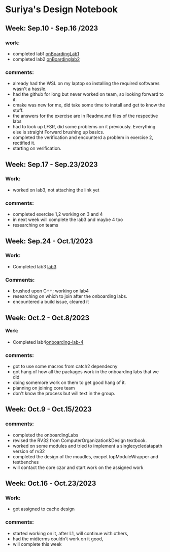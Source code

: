 # Suriya's Design Notebook
## Week: Sep.10 - Sep.16 /2023
### work:
- completed lab1 [onBoardingLab1](https://github.com/suriyasaiyan/NYU_MPD_LABS/tree/main/lab1)
- completed lab2 [onBoardinglab2](https://github.com/suriyasaiyan/NYU_MPD_LABS/tree/main/lab2)

### comments: 
- already had the WSL on my laptop so installing the required softwares wasn't a hassle.
- had the github for long but never worked on team, so looking forward to it.
- cmake was new for me, did take some time to install and get to know the stuff.
- the answers for the exercise are in Readme.md files of the respective labs
- had to look up LFSR, did some problems on it previously. Everything else is straight Forward brushing up basics.
- completed the verification and encounterd a problem in exercise 2, rectified it.
- starting on verification. 

## Week: Sep.17 - Sep.23/2023
### Work:
- worked on lab3, not attaching the link yet
### comments: 
- completed exercise 1,2 working on 3 and 4
- in next week will complete the lab3 and maybe 4 too
- researching on teams 

## Week: Sep.24 - Oct.1/2023
### Work:
- Completed lab3 [lab3](https://github.com/suriyasaiyan/NYU_MPD_LABS/tree/main/lab3)
### Comments:
- brushed upon C++; working on lab4
- researching on which to join after the onboarding labs.
- encountered a build issue, cleared it

## Week: Oct.2 - Oct.8/2023
#### Work:
- Completed lab4[onboarding-lab-4](https://github.com/suriyasaiyan/NYU_MPD_LABS/tree/main/lab4)

### comments:
- got to use some macros from catch2 dependecny
- got hang of how all the packages work in the onboarding labs that we did
- doing somemore work on them to get good hang of it.
- planning on joining core team 
- don't know the process but will text in the group.

## Week: Oct.9 - Oct.15/2023
### comments:
- completed the onboardingLabs 
- revised the RV32 from ComputerOrganization&Design textbook.
- worked on some modules and tried to implement a singlecycledatapath version of rv32 
- completed the design of the moudles, excpet topModuleWrapper and testbenches
- will contact the core czar and start work on the assigned work

## Week: Oct.16 - Oct.23/2023
### Work:
- got assigned to cache design
### comments:
- started working on it, after L1, will continue with others,
- had the midterms couldn't work on it good,
- will complete this week